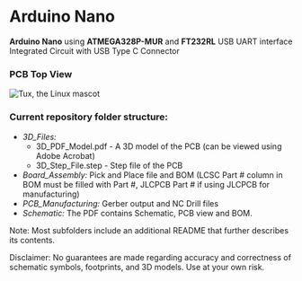 # Arduino Nano

**Arduino Nano** using **ATMEGA328P-MUR** and **FT232RL** USB UART interface Integrated Circuit with USB Type C Connector

### PCB Top View

![Tux, the Linux mascot](https://i.imgur.com/8xvjM5J.png)

### Current repository folder structure:

- _3D_Files:_
  - 3D_PDF_Model.pdf - A 3D model of the PCB (can be viewed using Adobe Acrobat)
  - 3D_Step_File.step - Step file of the PCB
- _Board_Assembly:_ Pick and Place file and BOM (LCSC Part # column in BOM must be filled with Part #, JLCPCB Part # if using JLCPCB for manufacturing)
- _PCB_Manufacturing:_ Gerber output and NC Drill files
- _Schematic:_ The PDF contains Schematic, PCB view and BOM.

<p>Note: Most subfolders include an additional README that further describes its contents.</p>

<p>Disclaimer: No guarantees are made regarding accuracy and correctness of schematic symbols, footprints, and 3D models. Use at your own risk.</p>
